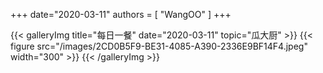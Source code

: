 +++
date="2020-03-11"
authors = [
    "WangOO"
]
+++    
    
{{< galleryImg title="每日一餐" date="2020-03-11" topic="瓜大厨" >}}
    {{< figure src="/images/2CD0B5F9-BE31-4085-A390-2336E9BF14F4.jpeg" width="300" >}}
{{< /galleryImg >}}